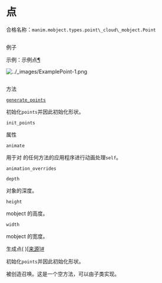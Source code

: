 # 点

合格名称：`manim.mobject.types.point\_cloud\_mobject.Point`


```py

```

例子

示例：示例点[¶](#examplepoint)

![../_images/ExamplePoint-1.png](../_images/ExamplePoint-1.png)

```py

```


方法

[`generate_points`](#manim.mobject.types.point_cloud_mobject.Point.generate_points "manim.mobject.types.point_cloud_mobject.Point.generate_points")

初始化`points`并因此初始化形状。

`init_points`

属性

`animate`

用于对 的任何方法的应用程序进行动画处理`self`。

`animation_overrides`

`depth`

对象的深度。

`height`

mobject 的高度。

`width`

mobject 的宽度。

生成点( )[\[来源\]](../_modules/manim/mobject/types/point_cloud_mobject.html#Point.generate_points)[#](#manim.mobject.types.point_cloud_mobject.Point.generate_points "此定义的固定链接")

初始化`points`并因此初始化形状。

被创造召唤。这是一个空方法，可以由子类实现。
